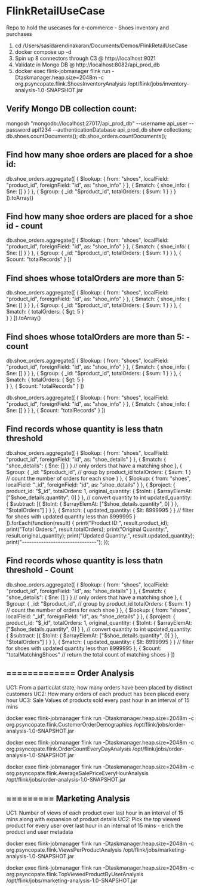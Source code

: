 # FlinkRetailUseCase
Repo to hold the usecases for e-commerce - Shoes inventory and purchases


1. cd /Users/sasidarendinakaran/Documents/Demos/FlinkRetailUseCase
2. docker compose up -d
3. Spin up 8 connectors through C3 @ http://localhost:9021
4. Validate in Mongo DB @ http://localhost:8082/api_prod_db
5. docker exec flink-jobmanager flink run -Dtaskmanager.heap.size=2048m -c org.psyncopate.flink.ShoesInventoryAnalysis /opt/flink/jobs/inventory-analysis-1.0-SNAPSHOT.jar

Verify Mongo DB collection count:
-----
mongosh "mongodb://localhost:27017/api_prod_db" --username api_user --password api1234 --authenticationDatabase api_prod_db
show collections;
db.shoes.countDocuments();
db.shoe_orders.countDocuments();

Find how many shoe orders are placed for a shoe id:
-----
db.shoe_orders.aggregate([
  {
    $lookup: {
      from: "shoes",
      localField: "product_id",
      foreignField: "id",
      as: "shoe_info"
    }
  },
  {
    $match: {
      shoe_info: { $ne: [] }
    }
  },
  {
    $group: {
      _id: "$product_id",
      totalOrders: { $sum: 1 }
    }
  }
]).toArray()


Find how many shoe orders are placed for a shoe id - count
---
db.shoe_orders.aggregate([
  {
    $lookup: {
      from: "shoes",
      localField: "product_id",
      foreignField: "id",
      as: "shoe_info"
    }
  },
  {
    $match: {
      shoe_info: { $ne: [] }
    }
  },
  {
    $group: {
      _id: "$product_id",
      totalOrders: { $sum: 1 }
    }
  },
  {
    $count: "totalRecords"
  }
])

Find shoes whose totalOrders are more than 5:
---
db.shoe_orders.aggregate([
  {
    $lookup: {
      from: "shoes",
      localField: "product_id",
      foreignField: "id",
      as: "shoe_info"
    }
  },
  {
    $match: {
      shoe_info: { $ne: [] }
    }
  },
  {
    $group: {
      _id: "$product_id",
      totalOrders: { $sum: 1 }
    }
  },
  {
    $match: {
      totalOrders: { $gt: 5 }  
    }
  }
]).toArray()


Find shoes whose totalOrders are more than 5: - count
----
db.shoe_orders.aggregate([
  {
    $lookup: {
      from: "shoes",
      localField: "product_id",
      foreignField: "id",
      as: "shoe_info"
    }
  },
  {
    $match: {
      shoe_info: { $ne: [] }
    }
  },
  {
    $group: {
      _id: "$product_id",
      totalOrders: { $sum: 1 }
    }
  },
  {
    $match: {
      totalOrders: { $gt: 5 }  
    }
  },
  {
    $count: "totalRecords"
  }
])


db.shoe_orders.aggregate([
  {
    $lookup: {
      from: "shoes",
      localField: "product_id",
      foreignField: "id",
      as: "shoe_info"
    }
  },
  {
    $match: {
      shoe_info: { $ne: [] }
    }
  },
  {
    $count: "totalRecords"
  }
])

Find records whose quantity is less thatn threshold
---
db.shoe_orders.aggregate([
  {
    $lookup: {
      from: "shoes",
      localField: "product_id",
      foreignField: "id",
      as: "shoe_details"
    }
  },
  {
    $match: { "shoe_details": { $ne: [] } } // only orders that have a matching shoe
  },
  {
    $group: {
      _id: "$product_id",      // group by product_id
      totalOrders: { $sum: 1 } // count the number of orders for each shoe
    }
  },
  {
    $lookup: {
      from: "shoes",
      localField: "_id",
      foreignField: "id",
      as: "shoe_details"
    }
  },
  {
    $project: {
      product_id: "$_id",
      totalOrders: 1,
      original_quantity: { $toInt: { $arrayElemAt: ["$shoe_details.quantity", 0] } }, // convert quantity to int
      updated_quantity: {
        $subtract: [{ $toInt: { $arrayElemAt: ["$shoe_details.quantity", 0] } }, "$totalOrders"]
      }
    }
  },
  {
    $match: { updated_quantity: { $lt: 8999995 } } // filter for shoes with updated quantity less than 8999995
  }
]).forEach(function(result) {
  print("Product ID:", result.product_id);
  print("Total Orders:", result.totalOrders);
  print("Original Quantity:", result.original_quantity);
  print("Updated Quantity:", result.updated_quantity);
  print("-------------------------------");
});

Find records whose quantity is less thatn threshold - Count
-----
db.shoe_orders.aggregate([
  {
    $lookup: {
      from: "shoes",
      localField: "product_id",
      foreignField: "id",
      as: "shoe_details"
    }
  },
  {
    $match: { "shoe_details": { $ne: [] } } // only orders that have a matching shoe
  },
  {
    $group: {
      _id: "$product_id",      // group by product_id
      totalOrders: { $sum: 1 } // count the number of orders for each shoe
    }
  },
  {
    $lookup: {
      from: "shoes",
      localField: "_id",
      foreignField: "id",
      as: "shoe_details"
    }
  },
  {
    $project: {
      product_id: "$_id",
      totalOrders: 1,
      original_quantity: { $toInt: { $arrayElemAt: ["$shoe_details.quantity", 0] } }, // convert quantity to int
      updated_quantity: {
        $subtract: [{ $toInt: { $arrayElemAt: ["$shoe_details.quantity", 0] } }, "$totalOrders"]
      }
    }
  },
  {
    $match: { updated_quantity: { $lt: 8999995 } } // filter for shoes with updated quantity less than 8999995
  },
  {
    $count: "totalMatchingShoes" // return the total count of matching shoes
  }
])

=============
Order Analysis
---
UC1: From a particulat state, how many orders have been placed by distinct customers
UC2: How many orders of each product has been placed every hour
UC3: Sale Values of products sold every past hour in an interval of 15 mins

docker exec flink-jobmanager flink run -Dtaskmanager.heap.size=2048m -c org.psyncopate.flink.CustomerOrderDemographics /opt/flink/jobs/order-analysis-1.0-SNAPSHOT.jar

docker exec flink-jobmanager flink run -Dtaskmanager.heap.size=2048m -c org.psyncopate.flink.OrderCountEveryDayAnalysis /opt/flink/jobs/order-analysis-1.0-SNAPSHOT.jar

docker exec flink-jobmanager flink run -Dtaskmanager.heap.size=2048m -c org.psyncopate.flink.AverageSalePriceEveryHourAnalysis /opt/flink/jobs/order-analysis-1.0-SNAPSHOT.jar


=========
Marketing Analysis
---
UC1: Number of views of each product over last hour in an interval of 15 mins along with expansion of product details
UC2: Pick the top viewed product for every user over last hour in an interval of 15 mins - erich the product and user metadata

docker exec flink-jobmanager flink run -Dtaskmanager.heap.size=2048m -c org.psyncopate.flink.ViewsPerProductAnalysis /opt/flink/jobs/marketing-analysis-1.0-SNAPSHOT.jar

docker exec flink-jobmanager flink run -Dtaskmanager.heap.size=2048m -c org.psyncopate.flink.TopViewedProductByUserAnalysis /opt/flink/jobs/marketing-analysis-1.0-SNAPSHOT.jar